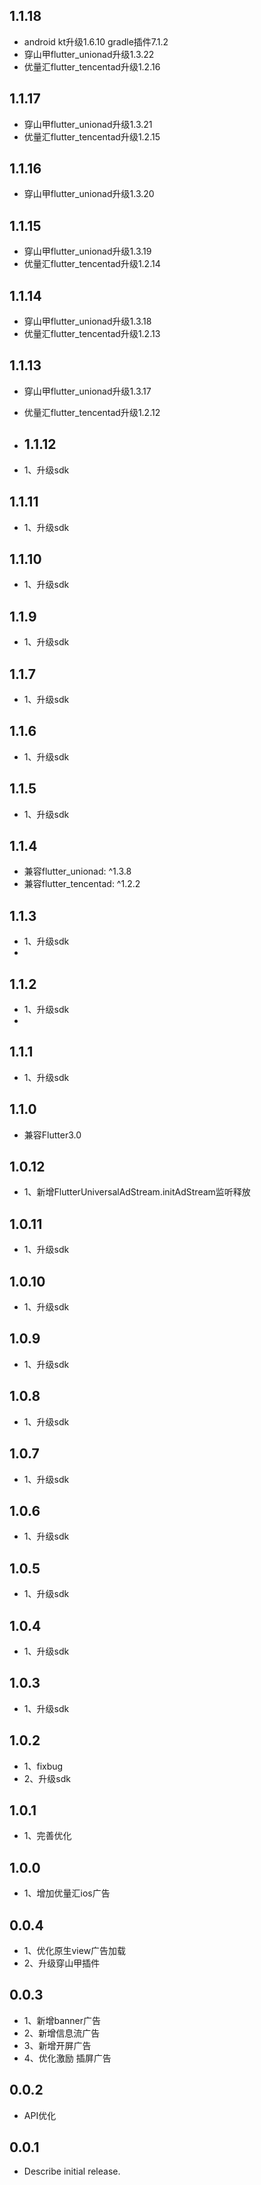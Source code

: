## 1.1.18
* android kt升级1.6.10 gradle插件7.1.2
* 穿山甲flutter_unionad升级1.3.22
* 优量汇flutter_tencentad升级1.2.16

## 1.1.17
* 穿山甲flutter_unionad升级1.3.21
* 优量汇flutter_tencentad升级1.2.15

## 1.1.16
* 穿山甲flutter_unionad升级1.3.20

## 1.1.15
* 穿山甲flutter_unionad升级1.3.19
* 优量汇flutter_tencentad升级1.2.14

## 1.1.14
* 穿山甲flutter_unionad升级1.3.18
* 优量汇flutter_tencentad升级1.2.13

## 1.1.13
* 穿山甲flutter_unionad升级1.3.17
* 优量汇flutter_tencentad升级1.2.12

* ## 1.1.12
* 1、升级sdk

## 1.1.11
* 1、升级sdk

## 1.1.10
* 1、升级sdk

## 1.1.9
* 1、升级sdk

## 1.1.7
* 1、升级sdk

## 1.1.6
* 1、升级sdk

## 1.1.5
* 1、升级sdk

## 1.1.4
* 兼容flutter_unionad: ^1.3.8
* 兼容flutter_tencentad: ^1.2.2

## 1.1.3
* 1、升级sdk
* 
## 1.1.2
* 1、升级sdk
* 
## 1.1.1
* 1、升级sdk

## 1.1.0
* 兼容Flutter3.0

## 1.0.12

* 1、新增FlutterUniversalAdStream.initAdStream监听释放

## 1.0.11

* 1、升级sdk

## 1.0.10

* 1、升级sdk

## 1.0.9

* 1、升级sdk

## 1.0.8

* 1、升级sdk

## 1.0.7

* 1、升级sdk

## 1.0.6

* 1、升级sdk

## 1.0.5

* 1、升级sdk

## 1.0.4

* 1、升级sdk

## 1.0.3

* 1、升级sdk

## 1.0.2

* 1、fixbug
* 2、升级sdk

## 1.0.1

* 1、完善优化

## 1.0.0

* 1、增加优量汇ios广告

## 0.0.4

* 1、优化原生view广告加载
* 2、升级穿山甲插件

## 0.0.3

* 1、新增banner广告
*  2、新增信息流广告
*  3、新增开屏广告
* 4、优化激励 插屏广告

## 0.0.2

* API优化

## 0.0.1

* Describe initial release.